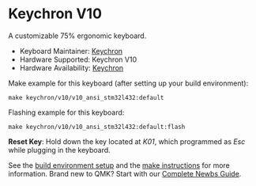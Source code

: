 # Keychron V10

A customizable 75% ergonomic keyboard.

* Keyboard Maintainer: [Keychron](https://github.com/keychron)
* Hardware Supported: Keychron V10
* Hardware Availability: [Keychron](https://www.keychron.com)

Make example for this keyboard (after setting up your build environment):

    make keychron/v10/v10_ansi_stm32l432:default

Flashing example for this keyboard:

    make keychron/v10/v10_ansi_stm32l432:default:flash

**Reset Key**: Hold down the key located at *K01*, which programmed as *Esc* while plugging in the keyboard.

See the [build environment setup](https://docs.qmk.fm/#/getting_started_build_tools) and the [make instructions](https://docs.qmk.fm/#/getting_started_make_guide) for more information. Brand new to QMK? Start with our [Complete Newbs Guide](https://docs.qmk.fm/#/newbs).
